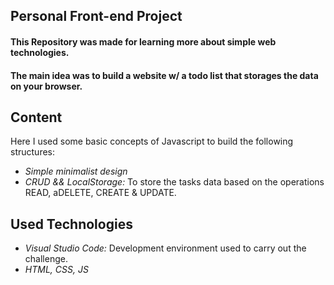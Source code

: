 ## Personal Front-end Project
#### This Repository was made for learning more about simple web technologies. 
#### The main idea was to build a website w/ a todo list that storages the data on your browser.

## Content 
Here I used some basic concepts of Javascript to build the following structures:

- *Simple minimalist design*
- *CRUD && LocalStorage:* To store the tasks data based on the operations READ, aDELETE, CREATE & UPDATE.
  
## Used Technologies
- *Visual Studio Code:* Development environment used to carry out the challenge.
- *HTML, CSS, JS*

